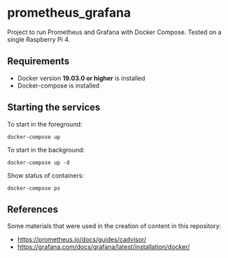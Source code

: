 # prometheus_grafana
Project to run Prometheus and Grafana with Docker Compose. Tested on a single Raspberry Pi 4.

## Requirements
 - Docker version **19.03.0 or higher** is installed
 - Docker-compose is installed


## Starting the services

To start in the foreground:
```
docker-compose up
```

To start in the background:
```
docker-compose up -d
```

Show status of containers:
```
docker-compose ps
```

## References
Some materials that were used in the creation of content in this repository:
 - https://prometheus.io/docs/guides/cadvisor/
 - https://grafana.com/docs/grafana/latest/installation/docker/

